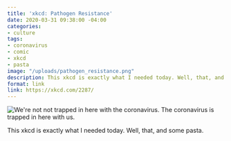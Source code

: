 ```yaml
---
title: 'xkcd: Pathogen Resistance'
date: 2020-03-31 09:38:00 -04:00
categories:
- culture
tags:
- coronavirus
- comic
- xkcd
- pasta
image: "/uploads/pathogen_resistance.png"
description: This xkcd is exactly what I needed today. Well, that, and some pasta.
format: link
link: https://xkcd.com/2287/
---
```


![We're not not trapped in here with the coronavirus. The coronavirus is trapped in here with us.](/uploads/pathogen_resistance.png)

This xkcd is exactly what I needed today. Well, that, and some pasta.
